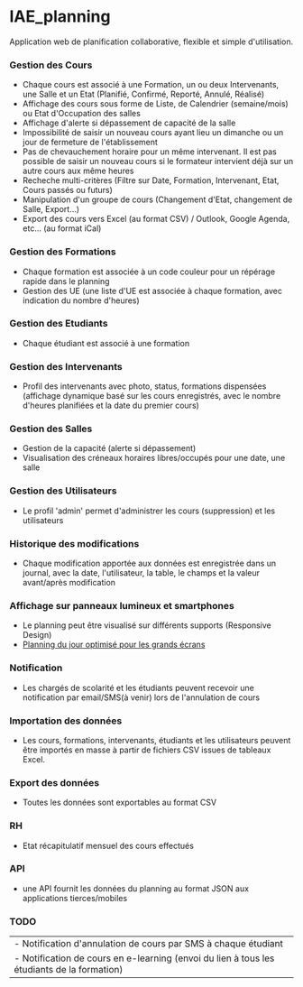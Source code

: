 # IAE_planning

Application web de planification collaborative, flexible et simple d'utilisation.

### Gestion des Cours
- Chaque cours est associé à une Formation, un ou deux Intervenants, une Salle et un Etat (Planifié, Confirmé, Reporté, Annulé, Réalisé) 
- Affichage des cours sous forme de Liste, de Calendrier (semaine/mois) ou Etat d'Occupation des salles
- Affichage d'alerte si dépassement de capacité de la salle 
- Impossibilité de saisir un nouveau cours ayant lieu un dimanche ou un jour de fermeture de l'établissement
- Pas de chevauchement horaire pour un même intervenant. Il est pas possible de saisir un nouveau cours si le formateur intervient déjà sur un autre cours aux même heures
- Recheche multi-critères (Filtre sur Date, Formation, Intervenant, Etat, Cours passés ou futurs)
- Manipulation d'un groupe de cours (Changement d'Etat, changement de Salle, Export...) 
- Export des cours vers Excel (au format CSV) / Outlook, Google Agenda, etc... (au format iCal)

### Gestion des Formations
- Chaque formation est associée à un code couleur pour un répérage rapide dans le planning
- Gestion des UE (une liste d'UE est associée à chaque formation, avec indication du nombre d'heures)

### Gestion des Etudiants
- Chaque étudiant est associé à une formation

### Gestion des Intervenants
- Profil des intervenants avec photo, status, formations dispensées (affichage dynamique basé sur les cours enregistrés, avec le nombre d'heures planifiées et la date du premier cours)  

### Gestion des Salles
- Gestion de la capacité (alerte si dépassement)
- Visualisation des créneaux horaires libres/occupés pour une date, une salle

### Gestion des Utilisateurs
- Le profil 'admin' permet d'administrer les cours (suppression) et les utilisateurs

### Historique des modifications
- Chaque modification apportée aux données est enregistrée dans un journal, avec la date, l'utilisateur, la table, le champs et la valeur avant/après modification 

### Affichage sur panneaux lumineux et smartphones
- Le planning peut être visualisé sur différents supports (Responsive Design)
- [Planning du jour optimisé pour les grands écrans](http://planning.iae-paris.com/cours/planning) 

### Notification
- Les chargés de scolarité et les étudiants peuvent recevoir une notification par email/SMS(à venir) lors de l'annulation de cours

### Importation des données
- Les cours, formations, intervenants, étudiants et les utilisateurs peuvent être importés en masse à partir de fichiers CSV issues de tableaux Excel.

### Export des données
- Toutes les données sont exportables au format CSV

### RH
- Etat récapitulatif mensuel des cours effectués

### API
- une API fournit les données du planning au format JSON aux applications tierces/mobiles

### TODO

||
|-|
| - Notification d'annulation de cours par SMS à chaque étudiant |
| - Notification de cours en e-learning (envoi du lien à tous les étudiants de la formation) |

